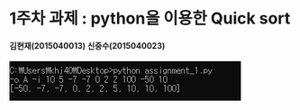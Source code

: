 1주차 과제 : python을 이용한 Quick sort
===
#### 김현재(2015040013) 신중수(2015040023)


![img](https://raw.githubusercontent.com/KHJae/Cnetwork/master/assignment_1/result1.PNG)
